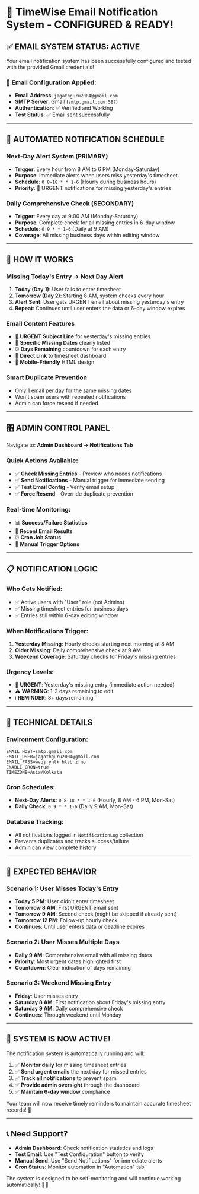 # 🚨 TimeWise Email Notification System - CONFIGURED & READY! 

## ✅ **EMAIL SYSTEM STATUS: ACTIVE**

Your email notification system has been successfully configured and tested with the provided Gmail credentials!

### 📧 **Email Configuration Applied:**
- **Email Address**: `jagathguru2004@gmail.com`
- **SMTP Server**: Gmail (`smtp.gmail.com:587`)
- **Authentication**: ✅ Verified and Working
- **Test Status**: ✅ Email sent successfully

---

## 🚀 **AUTOMATED NOTIFICATION SCHEDULE**

### **Next-Day Alert System (PRIMARY)**
- **Trigger**: Every hour from 8 AM to 6 PM (Monday-Saturday)  
- **Purpose**: Immediate alerts when users miss yesterday's timesheet
- **Schedule**: `0 8-18 * * 1-6` (Hourly during business hours)
- **Priority**: 🚨 URGENT notifications for missing yesterday's entries

### **Daily Comprehensive Check (SECONDARY)**
- **Trigger**: Every day at 9:00 AM (Monday-Saturday)
- **Purpose**: Complete check for all missing entries in 6-day window
- **Schedule**: `0 9 * * 1-6` (Daily at 9 AM)
- **Coverage**: All missing business days within editing window

---

## 📱 **HOW IT WORKS**

### **Missing Today's Entry → Next Day Alert**
1. **Today (Day 1)**: User fails to enter timesheet
2. **Tomorrow (Day 2)**: Starting 8 AM, system checks every hour
3. **Alert Sent**: User gets URGENT email about missing yesterday's entry
4. **Repeat**: Continues until user enters the data or 6-day window expires

### **Email Content Features**
- 🚨 **URGENT Subject Line** for yesterday's missing entries
- 📅 **Specific Missing Dates** clearly listed  
- ⏰ **Days Remaining** countdown for each entry
- 🔗 **Direct Link** to timesheet dashboard
- 📱 **Mobile-Friendly** HTML design

### **Smart Duplicate Prevention**
- Only 1 email per day for the same missing dates
- Won't spam users with repeated notifications
- Admin can force resend if needed

---

## 🎛️ **ADMIN CONTROL PANEL**

Navigate to: **Admin Dashboard → Notifications Tab**

### **Quick Actions Available:**
- ✅ **Check Missing Entries** - Preview who needs notifications
- ✅ **Send Notifications** - Manual trigger for immediate sending  
- ✅ **Test Email Config** - Verify email setup
- ✅ **Force Resend** - Override duplicate prevention

### **Real-time Monitoring:**
- 📊 **Success/Failure Statistics** 
- 📧 **Recent Email Results**
- ⏰ **Cron Job Status**
- 🔄 **Manual Trigger Options**

---

## 📋 **NOTIFICATION LOGIC**

### **Who Gets Notified:**
- ✅ Active users with "User" role (not Admins)
- ✅ Missing timesheet entries for business days
- ✅ Entries still within 6-day editing window

### **When Notifications Trigger:**
1. **Yesterday Missing**: Hourly checks starting next morning at 8 AM
2. **Older Missing**: Daily comprehensive check at 9 AM
3. **Weekend Coverage**: Saturday checks for Friday's missing entries

### **Urgency Levels:**
- 🚨 **URGENT**: Yesterday's missing entry (immediate action needed)
- ⚠️ **WARNING**: 1-2 days remaining to edit
- ℹ️ **REMINDER**: 3+ days remaining

---

## 🔧 **TECHNICAL DETAILS**

### **Environment Configuration:**
```env
EMAIL_HOST=smtp.gmail.com
EMAIL_USER=jagathguru2004@gmail.com  
EMAIL_PASS=wvqj ynlk htvb zfno
ENABLE_CRON=true
TIMEZONE=Asia/Kolkata
```

### **Cron Schedules:**
- **Next-Day Alerts**: `0 8-18 * * 1-6` (Hourly, 8 AM - 6 PM, Mon-Sat)
- **Daily Check**: `0 9 * * 1-6` (Daily 9 AM, Mon-Sat)

### **Database Tracking:**
- All notifications logged in `NotificationLog` collection
- Prevents duplicates and tracks success/failure
- Admin can view complete history

---

## 🎯 **EXPECTED BEHAVIOR**

### **Scenario 1: User Misses Today's Entry**
- **Today 5 PM**: User didn't enter timesheet
- **Tomorrow 8 AM**: First URGENT email sent
- **Tomorrow 9 AM**: Second check (might be skipped if already sent)
- **Tomorrow 12 PM**: Follow-up hourly check
- **Continues**: Until user enters data or deadline expires

### **Scenario 2: User Misses Multiple Days**
- **Daily 9 AM**: Comprehensive email with all missing dates
- **Priority**: Most urgent dates highlighted first
- **Countdown**: Clear indication of days remaining

### **Scenario 3: Weekend Missing Entry**
- **Friday**: User misses entry
- **Saturday 8 AM**: First notification about Friday's missing entry
- **Saturday 9 AM**: Daily comprehensive check
- **Continues**: Through weekend until Monday

---

## 🚀 **SYSTEM IS NOW ACTIVE!**

The notification system is automatically running and will:

1. ✅ **Monitor daily** for missing timesheet entries
2. ✅ **Send urgent emails** the next day for missed entries  
3. ✅ **Track all notifications** to prevent spam
4. ✅ **Provide admin oversight** through the dashboard
5. ✅ **Maintain 6-day window** compliance

Your team will now receive timely reminders to maintain accurate timesheet records! 🎉

---

## 📞 **Need Support?**

- **Admin Dashboard**: Check notification statistics and logs
- **Test Email**: Use "Test Configuration" button to verify
- **Manual Send**: Use "Send Notifications" for immediate alerts
- **Cron Status**: Monitor automation in "Automation" tab

The system is designed to be self-monitoring and will continue working automatically! 🤖✨